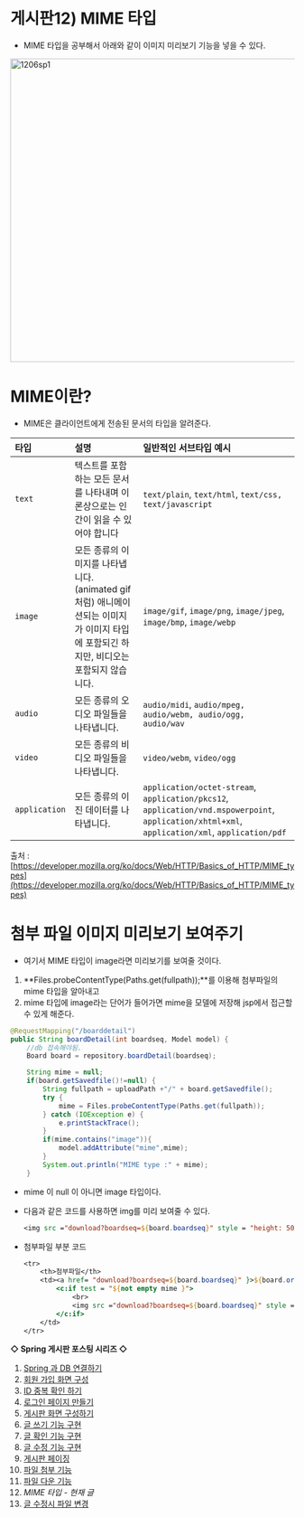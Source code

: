 # 게시판12) MIME 타입

- MIME 타입을 공부해서 아래와 같이 이미지 미리보기 기능을 넣을 수 있다.

<img width="537" alt="1206sp1" src="https://user-images.githubusercontent.com/37058233/101347076-d9977e00-38cc-11eb-9bcb-ce7627723342.PNG">

# MIME이란?

- MIME은 클라이언트에게 전송된 문서의 타입을 알려준다. 

| 타입          | 설명                                                         | 일반적인 서브타입 예시                                       |
| :------------ | :----------------------------------------------------------- | :----------------------------------------------------------- |
| `text`        | 텍스트를 포함하는 모든 문서를 나타내며 이론상으로는 인간이 읽을 수 있어야 합니다 | `text/plain`, `text/html`, `text/css, text/javascript`       |
| `image`       | 모든 종류의 이미지를 나타냅니다. (animated gif처럼) 애니메이션되는 이미지가 이미지 타입에 포함되긴 하지만, 비디오는 포함되지 않습니다. | `image/gif`, `image/png`, `image/jpeg`, `image/bmp`, `image/webp` |
| `audio`       | 모든 종류의 오디오 파일들을 나타냅니다.                      | `audio/midi`, `audio/mpeg, audio/webm, audio/ogg, audio/wav` |
| `video`       | 모든 종류의 비디오 파일들을 나타냅니다.                      | `video/webm`, `video/ogg`                                    |
| `application` | 모든 종류의 이진 데이터를 나타냅니다.                        | `application/octet-stream`, `application/pkcs12`, `application/vnd.mspowerpoint`, `application/xhtml+xml`, `application/xml`, `application/pdf` |

출처 : [https://developer.mozilla.org/ko/docs/Web/HTTP/Basics_of_HTTP/MIME_types](https://developer.mozilla.org/ko/docs/Web/HTTP/Basics_of_HTTP/MIME_types)

# 첨부 파일 이미지 미리보기 보여주기

- 여기서 MIME 타입이 image라면 미리보기를 보여줄 것이다.

1. **Files.probeContentType(Paths.get(fullpath));**를 이용해 첨부파일의 mime 타입을 알아내고
2. mime 타입에 image라는 단어가 들어가면  mime을 모델에 저장해 jsp에서 접근할 수 있게 해준다.

```java
@RequestMapping("/boarddetail")
public String boardDetail(int boardseq, Model model) {
    //db 접속해야됨.
    Board board = repository.boardDetail(boardseq);

    String mime = null;
    if(board.getSavedfile()!=null) {
        String fullpath = uploadPath +"/" + board.getSavedfile();
        try {
            mime = Files.probeContentType(Paths.get(fullpath));
        } catch (IOException e) {
            e.printStackTrace();
        }
        if(mime.contains("image")){
            model.addAttribute("mime",mime);
        }
        System.out.println("MIME type :" + mime);
    }
```

- mime 이 null 이 아니면 image 타입이다.

- 다음과 같은 코드를 사용하면 img를 미리 보여줄 수 있다. 

  ```jsp
  <img src ="download?boardseq=${board.boardseq}" style = "height: 50px;">
  ```

- 첨부파일 부분 코드

  ```jsp
  <tr>
      <th>첨부파일</th>
      <td><a href= "download?boardseq=${board.boardseq}" }>${board.originalfile}</a>
          <c:if test = "${not empty mime }">
              <br>
              <img src ="download?boardseq=${board.boardseq}" style = "height: 50px;">
          </c:if>
      </td>
  </tr>
  ```

**◇ Spring 게시판 포스팅 시리즈 ◇**

1. [Spring 과 DB 연결하기](https://yejip.com/web/2020-11-24-게시판1/) 
2. [회원 가입 화면 구성](https://yejip.com/web/2020-11-25-게시판2/) 
3. [ID 중복 확인 하기](https://yejip.com/web/2020-11-26-게시판3/) 
4. [로그인 페이지 만들기](https://yejip.com/web/2020-11-27-게시판4/) 
5. [게시판 화면 구성하기](https://yejip.com/web/2020-11-28-게시판5/) 
6. [글 쓰기 기능 구현](https://yejip.com/web/2020-11-29-게시판6/) 
7. [글 확인 기능 구현](https://yejip.com/web/2020-11-30-게시판7/) 
8. [글 수정 기능 구현](https://yejip.com/web/2020-12-01-게시판8/) 
9. [게시판 페이징](https://yejip.com/web/2020-12-02-게시판9/) 
10. [파일 첨부 기능](https://yejip.com/web/2020-12-03-게시판10/) 
11. [파일 다운 기능](https://yejip.com/web/2020-12-04-게시판11/) 
12. *MIME 타입 - 현재 글*
13. [글 수정시 파일 변경](https://yejip.com/web/2020-12-07-게시판13/)





